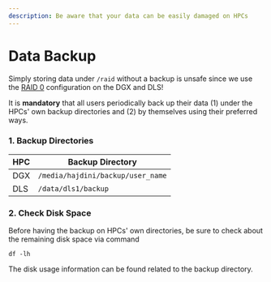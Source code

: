 ```yaml
---
description: Be aware that your data can be easily damaged on HPCs
---
```


# Data Backup

Simply storing data under `/raid` without a backup is unsafe since we use the [RAID 0](https://en.wikipedia.org/wiki/Standard\_RAID\_levels#RAID\_0) configuration on the DGX and DLS!

It is **mandatory** that all users periodically back up their data (1) under the HPCs' own backup directories and (2) by themselves using their preferred ways.

### 1. Backup Directories

| HPC | Backup Directory                  |
| --- | --------------------------------- |
| DGX | `/media/hajdini/backup/user_name` |
| DLS | `/data/dls1/backup`               |

### 2. Check Disk Space

Before having the backup on HPCs' own directories, be sure to check about the remaining disk space via command

```
df -lh
```

The disk usage information can be found related to the backup directory.
